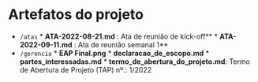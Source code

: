 
# Artefatos do projeto

* `/atas`
        * **ATA-2022-08-21.md** : Ata de reunião de kick-off**
        * **ATA-2022-09-11.md** : Ata de reunião semanal 1**
* `/gerencia`
        * **EAP Final.png**
        * **declaracao_de_escopo.md**
        * **partes_interessadas.md**
        * **termo_de_abertura_do_projeto.md**: Termo de Abertura de Projeto (TAP) nº.: 1/2022

